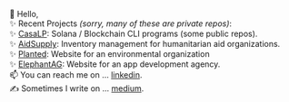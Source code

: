 👋 Hello, <br />
✨ Recent Projects _(sorry, many of these are private repos)_: <br />
✨ [CasaLP](https://github.com/CasaLP): Solana / Blockchain CLI programs (some public repos).<br /> 
✨ [AidSupply](https://github.com/aidsupply): Inventory management for humanitarian aid organizations. <br />
✨ [Planted](https://github.com/PlantedOrg): Website for an environmental organization <br />
✨ [ElephantAG](https://github.com/ElephantAgency): Website for an app development agency. <br />
📫 You can reach me on ... [linkedin](https://www.linkedin.com/in/vlad-blanton-95b450133/).<br />
✍️ Sometimes I write on ... [medium](https://medium.com/@vblanton).<br />

<!---
vblanton/vblanton is a ✨ special ✨ repository because its `README.md` (this file) appears on your GitHub profile.
You can click the Preview link to take a look at your changes.
--->
